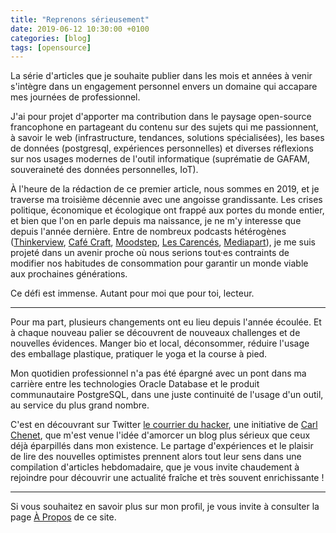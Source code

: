 ```yaml
---
title: "Reprenons sérieusement"
date: 2019-06-12 10:30:00 +0100
categories: [blog]
tags: [opensource]
---
```


La série d'articles que je souhaite publier dans les mois et années à venir
s'intègre dans un engagement personnel envers un domaine qui accapare mes journées
de professionnel.
<!--more-->

J'ai pour projet d'apporter ma contribution dans le paysage open-source francophone
en partageant du contenu sur des sujets qui me passionnent, à savoir le web
(infrastructure, tendances, solutions spécialisées), les bases de données
(postgresql, expériences personnelles) et diverses réflexions sur nos usages 
modernes de l'outil informatique (suprématie de GAFAM, souveraineté des données 
personnelles, IoT).

À l'heure de la rédaction de ce premier article, nous sommes en 2019, et je 
traverse ma troisième décennie avec une angoisse grandissante. Les crises politique, 
économique et écologique ont frappé aux portes du monde entier, et bien que l'on 
en parle depuis ma naissance, je ne m'y interesse que depuis l'année dernière. 
Entre de nombreux podcasts hétérogènes ([Thinkerview](https://www.thinkerview.com), 
[Café Craft](https://www.cafe-craft.fr), [Moodstep](https://www.moodstep.com), 
[Les Carencés](https://www.lescarences.fr), [Mediapart](https://www.mediapart.fr)), 
je me suis projeté dans un avenir proche où nous serions tout·es contraints de 
modifier nos habitudes de consommation pour garantir un monde viable aux prochaines 
générations.

Ce défi est immense. Autant pour moi que pour toi, lecteur.

---

Pour ma part, plusieurs changements ont eu lieu depuis l'année écoulée. Et à 
chaque nouveau palier se découvrent de nouveaux challenges et de nouvelles 
évidences. Manger bio et local, déconsommer, réduire l'usage des emballage 
plastique, pratiquer le yoga et la course à pied. 

Mon quotidien professionnel n'a pas été épargné avec un pont dans ma carrière 
entre les technologies Oracle Database et le produit communautaire PostgreSQL, 
dans une juste continuité de l'usage d'un outil, au service du plus grand nombre.

C'est en découvrant sur Twitter [le courrier du hacker](https://lecourrierduhacker.com), 
une initiative de [Carl Chenet](https://carlchenet.com), que m'est venue l'idée 
d'amorcer un blog plus sérieux que ceux déjà éparpillés dans mon existence. Le 
partage d'expériences et le plaisir de lire des nouvelles optimistes prennent 
alors tout leur sens dans une compilation d'articles hebdomadaire, que je vous
invite chaudement à rejoindre pour découvrir une actualité fraîche et très souvent 
enrichissante !

---

Si vous souhaitez en savoir plus sur mon profil, je vous invite à consulter la 
page [À Propos](/pages/a-propos/) de ce site.